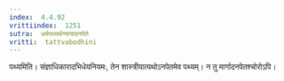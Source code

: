 ```yaml
---
index:  4.4.92
vrittiindex:  1251
sutra:  धर्मपथ्यर्थन्यायादनपेते
vritti:  tattvabodhini 
---
```


पथ्यमिति। संज्ञाधिकारादभिधेयनियमः, तेन शास्त्रीयात्पथोऽनपेतमेव पथ्यम्। न तु मार्गादनपेतश्चोरोऽपि।

